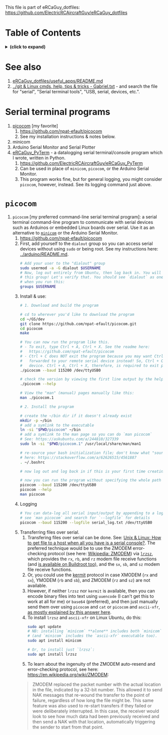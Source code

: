 This file is part of eRCaGuy_dotfiles: https://github.com/ElectricRCAircraftGuy/eRCaGuy_dotfiles


# Table of Contents
<details>
<summary><b>(click to expand)</b></summary>
<!-- MarkdownTOC -->

1. [See also](#see-also)
1. [Serial terminal programs](#serial-terminal-programs)
1. [`picocom`](#picocom)

<!-- /MarkdownTOC -->
</details>


<a id="see-also"></a>
# See also

1. [eRCaGuy_dotfiles/useful_apps/README.md](README.md)
1. [../git & Linux cmds, help, tips & tricks - Gabriel.txt](<../git & Linux cmds, help, tips & tricks - Gabriel.txt>) - and search the file for "serial", "Serial terminal tools", "USB, serial, devices, etc.".


<a id="serial-terminal-programs"></a>
# Serial terminal programs

1. [picocom](https://github.com/npat-efault/picocom) [my favorite]
    1. https://github.com/npat-efault/picocom
    1. See my installation instructions & notes below.
1. minicom
1. Arduino Serial Monitor and Serial Plotter
1. [eRCaGuy_PyTerm](https://github.com/ElectricRCAircraftGuy/eRCaGuy_PyTerm) - a datalogging serial terminal/console program which I wrote, written in Python.
    1. https://github.com/ElectricRCAircraftGuy/eRCaGuy_PyTerm
    1. Can be used in place of `minicom`, `picocom`, or the Arduino Serial Monitor.
    1. This program works fine, but for general logging, you might consider `picocom`, however, instead. See its logging command just above. 


<a id="picocom"></a>
# `picocom`

1. `picocom` [my preferred command-line serial terminal program]: a serial terminal command-line program to communicate with serial devices such as Arduinos or embedded Linux boards over serial. Use it as an alternative to [`minicom`](https://linux.die.net/man/1/minicom) or the Arduino Serial Monitor.
    1. https://github.com/npat-efault/picocom
    1. First, add yourself to the `dialout` group so you can access serial devices without using `sudo` or being root. See my instructions here: [../arduino/README.md](../arduino/README.md).
        ```bash
        # Add your user to the "dialout" group
        sudo usermod -a -G dialout $USERNAME
        # Now, log out entirely from Ubuntu, then log back in. You will now have the privileges of
        # this group! Let's verify that. You should see `dialout` as one of the words printed 
        # when you run this:
        groups $USERNAME
        ```
    1. Install & use:
        ```bash
        # 1. Download and build the program

        # cd to wherever you'd like to download the program
        cd ~/GS/dev
        git clone https://github.com/npat-efault/picocom.git
        cd picocom
        make

        # You can now run the program like this. 
        # - To exit, type Ctrl + A, Ctrl + X. See the readme here:
        #   https://github.com/npat-efault/picocom
        # - Ctrl + C does NOT exit the program because you may want Ctrl + C to actually be 
        #   forwarded to your remote serial device instead! So, Ctrl + C gets forwarded to your 
        #   device. Ctrl + A, Ctrl + X, therefore, is required to exit picocom. 
        ./picocom --baud 115200 /dev/ttyUSB0

        # check the version by viewing the first line output by the help menu
        ./picocom --help

        # View the "man" (manual) pages manually like this:
        man ./picocom.1

        # 2. Install the program

        # create the ~/bin dir if it doesn't already exist
        mkdir -p ~/bin
        # add a symlink to the executable
        ln -si "$PWD/picocom" ~/bin
        # add a symlink to the man page so you can do `man picocom`
        # See: https://askubuntu.com/a/244810/327339
        sudo ln -si "$PWD/picocom.1" /usr/local/share/man/man1

        # re-source your bash initialization file; don't know what "source" means? Read my answer
        # here: https://stackoverflow.com/a/62626515/4561887
        . ~/.bashrc

        # now log out and log back in if this is your first time creating the ~/bin dir

        # now you can run the program without specifying the whole path to it
        picocom --baud 115200 /dev/ttyUSB0
        picocom --help
        man picocom
        ```
    1. Logging
        ```bash
        # You can data-log all serial input/output by appending to a log file like this; 
        # see `man picocom` and search for `--logfile` for details
        picocom --baud 115200 --logfile serial_log.txt /dev/ttyUSB0
        ```
    1. Transferring files over serial. 
        1. Transfering files over serial can be done. See: [Unix & Linux: How to get file to a host when all you have is a serial console?](https://unix.stackexchange.com/q/312/114401). The preferred technique would be to use the ZMODEM error-checking protocol (see here: [Wikipedia: ZMODEM](https://en.wikipedia.org/wiki/ZMODEM)) via [`lrzsz`](https://www.ohse.de/uwe/software/lrzsz.html), which provides the `rx`, `rb`, and `rz` modem file receive functions (and [is available on Buildroot too](https://github.com/buildroot/buildroot/tree/master/package/lrzsz)), and the `sx`, `sb`, and `sz` modem file receive functions. 
        1. Or, you could use the [kermit](https://en.wikipedia.org/wiki/Kermit_(protocol)) protocol in case XMODEM (`rx` and `sx`), YMODEM (`rb` and `sb`), and ZMODEM (`rz` and `sz`) are not available. 
        1. However, if neither `lrzsz` nor `kermit` is available, then you can encode binary files into text using `uuencode` (I can't get this to work at all for me) or `base64` (preferred), and then just manually send them over using `picocom` and `cat` or `picocom` and `ascii-xfr`, [as mostly explained by this answer here](https://unix.stackexchange.com/a/296752/114401). 
        1. To install `lrzsz` and `ascii-xfr` on Linux Ubuntu, do this:
            ```bash
            sudo apt update
            # NB: installing `minicom` **alone** includes both `minicom` **and** `lrzsz`!
            # (and `minicom` includes the `ascii-xfr` executable too).
            sudo apt install minicom 

            # Or, to install just `lrzsz`:
            sudo apt install lrzsz
            ```
        1. To learn about the ingenuity of the ZMODEM auto-resend and error-checking protocol, see here: https://en.wikipedia.org/wiki/ZMODEM:
        > ZMODEM replaced the packet number with the actual location in the file, indicated by a 32-bit number. This allowed it to send NAK messages that re-wound the transfer to the point of failure, regardless of how long the file might be. This same feature was also used to re-start transfers if they failed or were deliberately interrupted. In this case, the receiver would look to see how much data had been previously received and then send a NAK with that location, automatically triggering the sender to start from that point.

